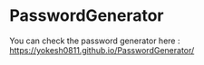 # PasswordGenerator

You can check the password generator here : https://yokesh0811.github.io/PasswordGenerator/
